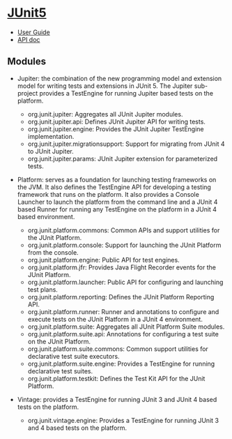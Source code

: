 # [JUnit5](https://junit.org/junit5)
- [User Guide](https://junit.org/junit5/docs/current/user-guide/)
- [API doc](https://junit.org/junit5/docs/current/api/)

## Modules
- Jupiter: the combination of the new programming model and extension model for writing tests and extensions in JUnit 5. The Jupiter sub-project provides a TestEngine for running Jupiter based tests on the platform. 
    - org.junit.jupiter: Aggregates all JUnit Jupiter modules.
    - org.junit.jupiter.api: Defines JUnit Jupiter API for writing tests.
    - org.junit.jupiter.engine: Provides the JUnit Jupiter TestEngine implementation.
    - org.junit.jupiter.migrationsupport: Support for migrating from JUnit 4 to JUnit Jupiter.
    - org.junit.jupiter.params: JUnit Jupiter extension for parameterized tests.
  
- Platform: serves as a foundation for launching testing frameworks on the JVM. 
It also defines the TestEngine API for developing a testing framework that runs on the platform. 
It also provides a Console Launcher to launch the platform from the command line and a JUnit 4 
based Runner for running any TestEngine on the platform in a JUnit 4 based environment. 
    - org.junit.platform.commons: Common APIs and support utilities for the JUnit Platform.
    - org.junit.platform.console: Support for launching the JUnit Platform from the console.
    - org.junit.platform.engine: Public API for test engines.
    - org.junit.platform.jfr: Provides Java Flight Recorder events for the JUnit Platform.
    - org.junit.platform.launcher: Public API for configuring and launching test plans.
    - org.junit.platform.reporting: Defines the JUnit Platform Reporting API.
    - org.junit.platform.runner: Runner and annotations to configure and execute tests on the JUnit Platform in a JUnit 4 environment.
    - org.junit.platform.suite: Aggregates all JUnit Platform Suite modules.
    - org.junit.platform.suite.api: Annotations for configuring a test suite on the JUnit Platform.
    - org.junit.platform.suite.commons: Common support utilities for declarative test suite executors.
    - org.junit.platform.suite.engine: Provides a TestEngine for running declarative test suites.
    - org.junit.platform.testkit: Defines the Test Kit API for the JUnit Platform.

- Vintage: provides a TestEngine for running JUnit 3 and JUnit 4 based tests on the platform. 
    - org.junit.vintage.engine: Provides a TestEngine for running JUnit 3 and 4 based tests on the platform.


